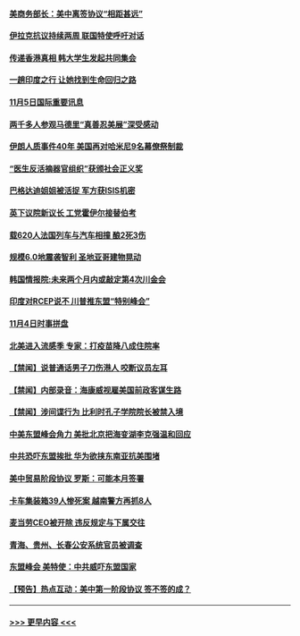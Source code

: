 #### [美商务部长：美中离签协议“相距甚远”](../pages/prog202/a102700701.md?t=11051844) 
#### [伊拉克抗议持续两周 联国特使呼吁对话](../pages/prog202/a102700749.md?t=11051844) 
#### [传递香港真相 韩大学生发起共同集会](../pages/prog202/a102700688.md?t=11051844) 
#### [一趟印度之行 让她找到生命回归之路](../pages/prog202/a102700643.md?t=11051844) 
#### [11月5日国际重要讯息](../pages/prog202/a102700556.md?t=11051844) 
#### [两千多人参观马德里“真善忍美展”深受感动](../pages/prog202/a102700523.md?t=11051844) 
#### [伊朗人质事件40年 美国再对哈米尼9名幕僚祭制裁](../pages/prog202/a102700503.md?t=11051844) 
#### [“医生反活摘器官组织”获颁社会正义奖](../pages/prog202/a102700499.md?t=11051844) 
#### [巴格达迪姐姐被活捉 军方获ISIS机密](../pages/prog202/a102700450.md?t=11051844) 
#### [英下议院新议长 工党霍伊尔接替伯考](../pages/prog202/a102700373.md?t=11051844) 
#### [载620人法国列车与汽车相撞 酿2死3伤](../pages/prog202/a102700333.md?t=11051844) 
#### [规模6.0地震袭智利 圣地亚哥建物晃动](../pages/prog202/a102700273.md?t=11051844) 
#### [韩国情报院:未来两个月内或敲定第4次川金会](../pages/prog202/a102700197.md?t=11051844) 
#### [印度对RCEP说不 川普推东盟“特别峰会”](../pages/prog202/a102700180.md?t=11051844) 
#### [11月4日时事拼盘](../pages/prog202/a102700167.md?t=11051844) 
#### [北美进入流感季 专家：打疫苗降八成住院率](../pages/prog202/a102700154.md?t=11051844) 
#### [【禁闻】说普通话男子刀伤港人 咬断议员左耳](../pages/prog202/a102700093.md?t=11051844) 
#### [【禁闻】内部录音：海康威视雇美国前政客谋生路](../pages/prog202/a102700083.md?t=11051844) 
#### [【禁闻】涉间谍行为 比利时孔子学院院长被禁入境](../pages/prog202/a102700079.md?t=11051844) 
#### [中美东盟峰会角力 美批北京把海变湖李克强温和回应](../pages/prog202/a102699989.md?t=11051844) 
#### [中共恐吓东盟挨批 华为欲挟东南亚抗美围堵](../pages/prog202/a102699973.md?t=11051844) 
#### [美中贸易阶段协议 罗斯：可能本月签署](../pages/prog202/a102699951.md?t=11051844) 
#### [卡车集装箱39人惨死案 越南警方再抓8人](../pages/prog202/a102699946.md?t=11051844) 
#### [麦当劳CEO被开除 违反规定与下属交往](../pages/prog202/a102699944.md?t=11051844) 
#### [青海、贵州、长春公安系统官员被调查](../pages/prog202/a102699940.md?t=11051844) 
#### [东盟峰会 美特使：中共威吓东盟国家](../pages/prog202/a102699933.md?t=11051844) 
#### [【预告】热点互动：美中第一阶段协议 签不签的成？](../pages/prog202/a102699871.md?t=11051844) 

----
#### [ >>> 更早内容 <<< ](../indexes/prog202-earlier.md)
